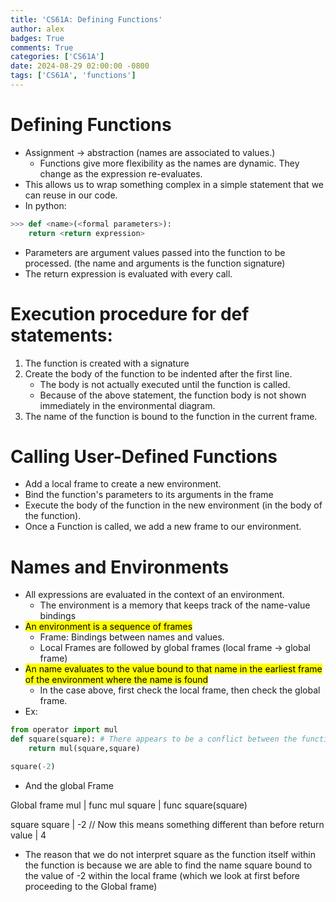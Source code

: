 ```yaml
---
title: 'CS61A: Defining Functions'
author: alex
badges: True
comments: True
categories: ['CS61A']
date: 2024-08-29 02:00:00 -0800
tags: ['CS61A', 'functions']
---
```


# Defining Functions
- Assignment -> abstraction (names are associated to values.)
    - Functions give more flexibility as the names are dynamic. They change as the expression re-evaluates.
- This allows us to wrap something complex in a simple statement that we can reuse in our code.
- In python:
```python
>>> def <name>(<formal parameters>):
    return <return expression>
```
- Parameters are argument values passed into the function to be processed. (the name and arguments is the function signature)
- The return expression is evaluated with every call. 
 

# Execution procedure for def statements:
1. The function is created with a signature
2. Create the body of the function to be indented after the first line.
    - The body is not actually executed until the function is called.
    - Because of the above statement, the function body is not shown immediately in the environmental diagram.
3. The name of the function is bound to the function in the current frame.

# Calling User-Defined Functions
- Add a local frame to create a new environment.
- Bind the function's parameters to its arguments in the frame
- Execute the body of the function in the new environment (in the body of the function).
- Once a Function is called, we add a new frame to our environment.

# Names and Environments
- All expressions are evaluated in the context of an environment.
    - The environment is a memory that keeps track of the name-value bindings
- <mark>An environment is a sequence of frames</mark>
    - Frame: Bindings between names and values.
    - Local Frames are followed by global frames (local frame -> global frame)
- <mark> An name evaluates to the value bound to that name in the earliest frame of the environment where the name is found </mark>
    - In the case above, first check the local frame, then check the global frame.
- Ex:


```python
from operator import mul
def square(square): # There appears to be a conflict between the function name and its parameter
    return mul(square,square)

square(-2)
```

- And the global Frame

Global frame
    mul | func mul
    square | func square(square)

square
    square | -2     // Now this means something different than before
    return value | 4

- The reason that we do not interpret square as the function itself within the function is because we are able to find the name square bound to the value of -2 within the local frame (which we look at first before proceeding to the Global frame) 
